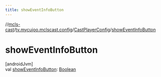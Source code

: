```yaml
---
title: showEventInfoButton
---
```

//[mcls-cast](../../../index.html)/[tv.mycujoo.mclscast.config](../index.html)/[CastPlayerConfig](index.html)/[showEventInfoButton](show-event-info-button.html)



# showEventInfoButton



[androidJvm]\
val [showEventInfoButton](show-event-info-button.html): [Boolean](https://kotlinlang.org/api/latest/jvm/stdlib/kotlin/-boolean/index.html)




